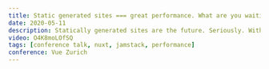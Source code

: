 ```yaml
---
title: Static generated sites === great performance. What are you waiting for?
date: 2020-05-11
description: Statically generated sites are the future. Seriously. With frameworks like Nuxt we can build really cool sites that look and feel like a single page application but are actually static generated. That means no need for a server but most importantly performance is amazing. Everything is generated at build time.
video: O4K8moLOfSQ
tags: [conference talk, nuxt, jamstack, performance]
conference: Vue Zurich
---
```

